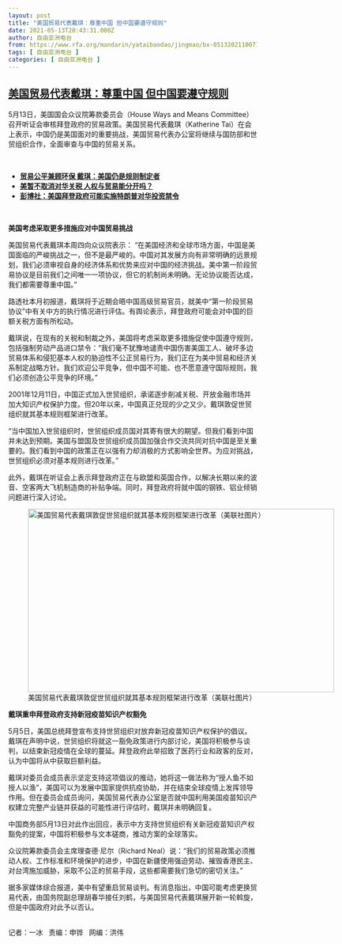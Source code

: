 ```yaml
---
layout: post
title: "美国贸易代表戴琪：尊重中国 但中国要遵守规则"
date: 2021-05-13T20:43:31.000Z
author: 自由亚洲电台
from: https://www.rfa.org/mandarin/yataibaodao/jingmao/bx-05132021100715.html
tags: [ 自由亚洲电台 ]
categories: [ 自由亚洲电台 ]
---
```

<!--1620938611000-->
[美国贸易代表戴琪：尊重中国 但中国要遵守规则](https://www.rfa.org/mandarin/yataibaodao/jingmao/bx-05132021100715.html)
------

<div>
<p></p><p>5月13日，美国国会众议院筹款委员会（House Ways and Means Committee）召开听证会审核拜登政府的贸易政策。美国贸易代表戴琪（Katherine Tai）在会上表示，中国仍是美国面对的重要挑战，美国贸易代表办公室将继续与国防部和世贸组织合作，全面审查与中国的贸易关系。</p><p><br/></p><ul><li><a href="https://www.rfa.org/mandarin/yataibaodao/jingmao/rc-04152021110932.html"><strong>贸易公平兼顾环保 戴琪：美国仍是规则制定者</strong></a></li><li><strong><a href="https://www.rfa.org/mandarin/yataibaodao/jingmao/hc-04012021132544.html">美暂不取消对华关税 人权与贸易能分开吗？</a></strong></li><li><strong><a href="https://www.rfa.org/mandarin/Xinwen/7-05072021110417.html">彭博社：美国拜登政府可能实施特朗普对华投资禁令</a></strong></li></ul><p><br/></p><p><strong>美国考虑采取更多措施应对中国贸易挑战</strong></p><p>美国贸易代表戴琪本周四向众议院表示： “在美国经济和全球市场方面，中国是美国面临的严峻挑战之一，但不是最严峻的。中国对其发展方向有非常明确的远景规划，我们必须审视自身的经济体系和优势来应对中国的经济挑战。美中第一阶段贸易协议是目前我们之间唯一一项协议，但它的机制尚未明确。无论协议能否达成，我们都需要尊重中国。”</p><p>路透社本月初报道，戴琪将于近期会晤中国高级贸易官员，就美中“第一阶段贸易协议”中有关中方的执行情况进行评估。有舆论表示，拜登政府可能会对中国的巨额关税方面有所松动。</p><p>戴琪说，在现有的关税和制裁之外，美国将考虑采取更多措施促使中国遵守规则，包括强制劳动产品进口禁令：“我们毫不犹豫地谴责中国伤害美国工人、破坏多边贸易体系和侵犯基本人权的胁迫性不公正贸易行为，我们正在为美中贸易和经济关系制定战略方针。我们欢迎公平竞争，但中国不可能、也不愿意遵守国际规则，我们必须创造公平竞争的环境。”</p><p>2001年12月11日，中国正式加入世贸组织，承诺逐步削减关税、开放金融市场并加大知识产权保护力度。但20年以来，中国真正兑现的少之又少。戴琪敦促世贸组织就其基本规则框架进行改革。</p><p>“当中国加入世贸组织时，世贸组织成员国对其寄有很大的期望。但我们看到中国并未达到预期。美国与盟国及世贸组织成员国加强合作交流共同对抗中国是至关重要的。我们看到中国的政策正在以强有力却消极的方式影响全世界。为应对挑战，世贸组织必须对基本规则进行改革。”</p><p>此外，戴琪在听证会上表示拜登政府正在与欧盟和英国合作，以解决长期以来的波音、空客两大飞机制造商的补贴争端。同时，拜登政府将就中国的钢铁、铝业倾销问题进行深入讨论。</p><p><figure class="image-richtext image-inline captioned" style="width:620px;"><img alt="美国贸易代表戴琪敦促世贸组织就其基本规则框架进行改革（美联社图片）" height="371" src="https://www.rfa.org/mandarin/yataibaodao/jingmao/bx-05132021100715.html/bx0513.jpg/@@images/d0823d42-aa85-4218-9db3-923f25412308.jpeg" title="bx0513.jpg" width="620"/><figcaption class="image-caption">美国贸易代表戴琪敦促世贸组织就其基本规则框架进行改革（美联社图片）</figcaption><small></small></figure></p><p><strong>戴琪重申拜登政府支持新冠疫苗知识产权豁免</strong></p><p>5月5日，美国总统拜登宣布支持世贸组织对放弃新冠疫苗知识产权保护的倡议。戴琪在声明中说，世贸组织将就这一豁免政策进行内部讨论，美国将积极参与谈判，以结束新冠疫情在全球的蔓延。拜登政府此举招致了医药行业和政客的反对，认为中国将从中获取巨额利益。</p><p>戴琪对委员会成员表示坚定支持这项倡议的推动，她将这一做法称为“授人鱼不如授人以渔”，美国可以为发展中国家提供抗疫协助，并在结束全球疫情上发挥领导作用。但在委员会成员询问，美国贸易代表办公室是否就中国利用美国疫苗知识产权建立完整产业链并获益的可能性进行评估时，戴琪并未明确回复。</p><p>中国商务部5月13日对此作出回应，表示中方支持世贸组织有关新冠疫苗知识产权豁免的提案，中国将积极参与文本磋商，推动方案的全球落实。</p><p>众议院筹款委员会主席理查德·尼尔（Richard Neal）说：“我们的贸易政策必须推动人权、工作标准和环境保护的进步，中国在新疆使用强迫劳动、摧毁香港民主、对台湾施加威胁，采取不公正的贸易手段，这些都需要我们急切的密切关注。”</p><p>据多家媒体综合报道，美中有望重启贸易谈判。有消息指出，中国可能考虑更换贸易代表，由国务院副总理胡春华接任刘鹤，与美国贸易代表戴琪展开新一轮斡旋，但是中国政府对此予以否认。</p><p><br/>记者：一冰   责编：申铧   网编：洪伟</p>
</div>
